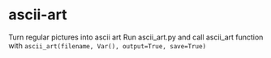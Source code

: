 # ascii-art
Turn regular pictures into ascii art
Run ascii_art.py and call ascii_art function with `ascii_art(filename, Var(), output=True, save=True)`
